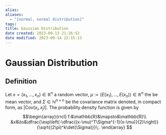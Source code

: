 ```yaml
---
alias: 
aliases:
  - "[normal, normal distribution]"
tags: 
title: Gaussian Distribution
date created: 2023-09-13 21:26:52
date modified: 2023-09-14 22:15:13
---
```


# Gaussian Distribution

## Definition

Let $x=(x_1,\ldots,x_n)\in\mathbb{R}^n$ a random vector, $\mu:=(E(x_1),\ldots,E(x_n))\in\mathbb{R}^n$ the be mean vector, and $\Sigma\in\mathbb{N}^{n\times n}$ be the covariance matrix denoted, in compact form, as $\left|\textrm{Cov}(x_i,x_j)\right|$. The probability density function is given by
$$\begin{array}{rrcl}
f:&\mathbb{R}&\mapsto&\mathbb{R}\\
&x&\to&\dfrac{\exp\left(-\dfrac{(x-\mu)^T\Sigma^{-1}(x-\mu)}{2}\right)}{\sqrt{(2\pi)^k\det(\Sigma)}}\;.
\end{array}
$$
